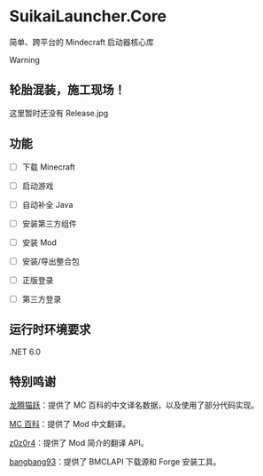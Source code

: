 # SuikaiLauncher.Core
简单、跨平台的 Mindecraft 启动器核心库

>[!WARNING] 
> ## 轮胎混装，施工现场！
>
> 这里暂时还没有 Release.jpg


## 功能

- [ ] 下载 Minecraft

- [ ] 启动游戏

- [ ] 自动补全 Java

- [ ] 安装第三方组件

- [ ] 安装 Mod

- [ ] 安装/导出整合包

- [ ] 正版登录

- [ ] 第三方登录

## 运行时环境要求

.NET 6.0

## 特别鸣谢

[龙腾猫跃](https://space.bilibili.com/11343203)：提供了 MC 百科的中文译名数据，以及使用了部分代码实现。

[MC 百科](https://www.mcmod.cn)：提供了 Mod 中文翻译。

[z0z0r4](https://github.com/z0z0r4)：提供了 Mod 简介的翻译 API。

[bangbang93](https://github.com/bangbang93)：提供了 BMCLAPI 下载源和 Forge 安装工具。

